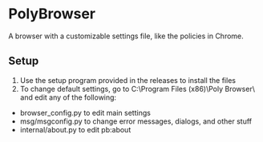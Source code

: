 # PolyBrowser
A browser with a customizable settings file, like the policies in Chrome.
## Setup
1. Use the setup program provided in the releases to install the files
2. To change default settings, go to C:\Program Files (x86)\Poly Browser\ and edit any of the following:
 * browser_config.py to edit main settings
 * msg/msgconfig.py to change error messages, dialogs, and other stuff
 * internal/about.py to edit pb:about
